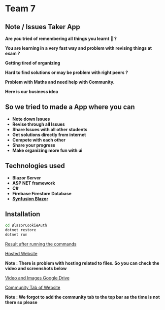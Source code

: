 # Team 7
## Note / Issues Taker App
__Are you tried of remembering all things you learnt 🤔 ?__

__You are learning in a very fast way and problem with revising things at exam ?__

__Getting tired of organizing__

__Hard to find solutions or may be problem with right peers ?__

__Problem with Maths and need help with Community.__

__Here is our business idea__

## So we tried to made a App where you can
- __Note down Issues__
- __Revise through all Issues__
- __Share Issues with all other students__
- __Get solutions directly from internet__
- __Compete with each other__
- __Share your progress__
- __Make organizing more fun with ui__

## Technologies used
- __Blazor Server__
- __ASP NET framework__
- __C#__
- __Firebase Firestore Database__
- __[Synfusion Blazor](https://www.syncfusion.com/blazor-components)__

## Installation

```sh
cd BlazorCookieAuth
dotnet restore
dotnet run
```
[Result after running the commands](https://drive.google.com/file/d/1E4LAnGbww9CoE9_jb33-qcMVg8kVRC2o/view?usp=sharing)

[Hosted Website](http://learningthings.org/)

__Note : There is problem with hosting related to files. So you can check the video and screenshots below__

[Video and Images Google Drive](https://drive.google.com/drive/folders/17jNDkFjPMuiFWp-UspEiabMOG-uR2sx2?usp=sharing)

[Community Tab of Website](http://learningthings.org/community)

__Note : We forgot to add the community tab to the top bar as the time is not there so please__




